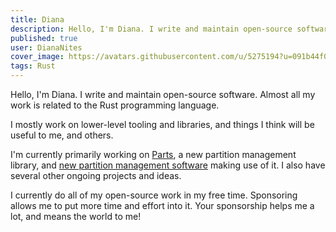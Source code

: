 ```yaml
---
title: Diana
description: Hello, I'm Diana. I write and maintain open-source software. Almost all my work is related to the Rust programming language.
published: true
user: DianaNites
cover_image: https://avatars.githubusercontent.com/u/5275194?u=091b44f0fd496f5ab1234d2361f895c32747c455&v=4
tags: Rust
---
```


Hello, I'm Diana. I write and maintain open-source software. Almost all my work is related to the Rust programming language.

I mostly work on lower-level tooling and libraries, and things I think will be useful to me, and others.

I'm currently primarily working on [Parts](https://github.com/DianaNites/parts), a new partition management library, and [new partition management software](https://github.com/DianaNites/parts_manager) making use of it. I also have several other ongoing projects and ideas.

I currently do all of my open-source work in my free time. Sponsoring allows me to put more time and effort into it. Your sponsorship helps me a lot, and means the world to me!